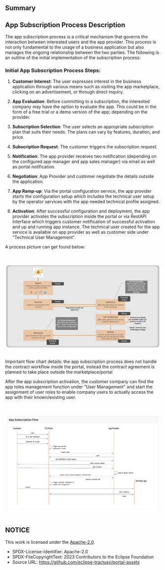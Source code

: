 ## Summary

## App Subscription Process Description

The app subscription process is a critical mechanism that governs the interaction between interested users and the app provider. This process is not only fundamental to the usage of a business application but also manages the ongoing relationship between the two parties. The following is an outline of the initial implementation of the subscription process:

### Initial App Subscription Process Steps:

1. **Customer Interest**: The user expresses interest in the business application through various means such as visiting the app marketplace, clicking on an advertisement, or through direct inquiry.

2. **App Evaluation**: Before committing to a subscription, the interested company may have the option to evaluate the app. This could be in the form of a free trial or a demo version of the app; depending on the provider.

3. **Subscription Selection**: The user selects an appropriate subscription plan that suits their needs. The plans can vary by features, duration, and price.

4. **Subscription Request**: The customer triggers the subscription request.

5. **Notification**: The app provider receives two notification (depending on the configured app manager and app sales manager) via email as well as portal notification.

6. **Negotiation**: App Provider and customer negotiate the details outside the application.

7. **App Ramp-up**: Via the portal configuration service, the app provider starts the configuration setup which includes the technical user setup by the operator services with the app needed technical profile assigned.

8. **Activation**: After successful configuration and deployment, the app provider activates the subscription inside the portal or via RestAPI Interface which triggers customer notification of successful activation and up and running app instance. The technical user created for the app service is available on app provider as well as customer side under "Technical User Management".

A process picture can get found below:

<br>
<br>

<img width="660" alt="image" src="https://raw.githubusercontent.com/eclipse-tractusx/portal-assets/main/docs/static/app-subscription-journey.png">

<br>
<br>

Important flow chart details: the app subscription process does not handle the contract workflow inside the portal, instead the contract agreement is planned to take place outside the marketplace/portal

After the app subscription activation, the customer company can find the app roles management function under "User Management" and start the assignment of user roles to enable company users to actually access the app with their known/existing user.

<br>
<br>

<img width="660" alt="image" src="https://raw.githubusercontent.com/eclipse-tractusx/portal-assets/main/docs/static/app-subscription-sequence-diagramm.png">

<br>
<br>

## NOTICE

This work is licensed under the [Apache-2.0](https://www.apache.org/licenses/LICENSE-2.0).

- SPDX-License-Identifier: Apache-2.0
- SPDX-FileCopyrightText: 2023 Contributors to the Eclipse Foundation
- Source URL: https://github.com/eclipse-tractusx/portal-assets
